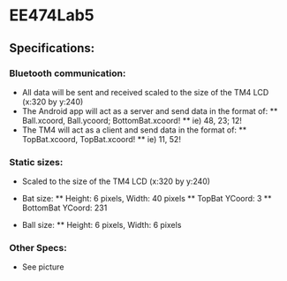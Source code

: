 # EE474Lab5

## Specifications:

### Bluetooth communication:
* All data will be sent and received scaled to the size of the TM4 LCD (x:320 by y:240)
* The Android app will act as a server and send data in the format of: 
** Ball.xcoord, Ball.ycoord; BottomBat.xcoord!
** ie) 48, 23; 12!
* The TM4 will act as a client and send data in the format of:
** TopBat.xcoord, TopBat.xcoord!
** ie) 11, 52!

### Static sizes:
* Scaled to the size of the TM4 LCD (x:320 by y:240)
* Bat size:
** Height: 6 pixels, Width: 40 pixels
** TopBat YCoord: 3
** BottomBat YCoord: 231

* Ball size:
** Height: 6 pixels, Width: 6 pixels

### Other Specs:
* See picture